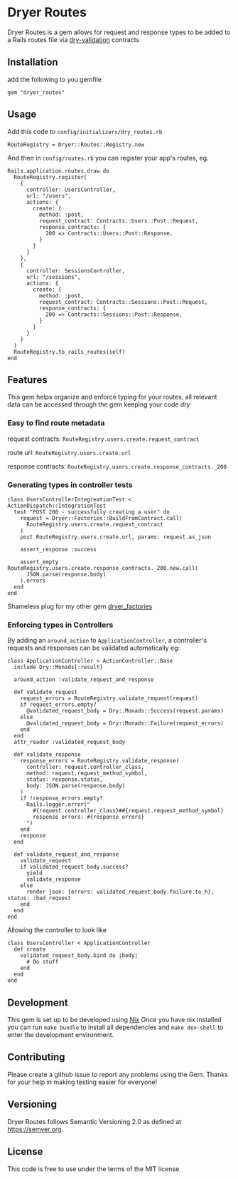 # Dryer Routes
Dryer Routes is a gem allows for request and response types to be added to a
Rails routes file via [dry-validation](https://dry-rb.org/gems/dry-validation/1.8/) contracts

## Installation
add the following to you gemfile
```
gem "dryer_routes"
```

## Usage
Add this code to `config/initializers/dry_routes.rb`
```
RouteRegistry = Dryer::Routes::Registry.new
```

And then in `config/routes.rb` you can register your app's routes, eg.
```
Rails.application.routes.draw do
  RouteRegistry.register(
    {
      controller: UsersController,
      url: "/users",
      actions: {
        create: {
          method: :post,
          request_contract: Contracts::Users::Post::Request,
          response_contracts: {
            200 => Contracts::Users::Post::Response,
          }
        }
      }
    },
    {
      controller: SessionsController,
      url: "/sessions",
      actions: {
        create: {
          method: :post,
          request_contract: Contracts::Sessions::Post::Request,
          response_contracts: {
            200 => Contracts::Sessions::Post::Response,
          }
        }
      }
    }
  )
  RouteRegistry.to_rails_routes(self)
end
```

## Features
This gem helps organize and enforce typing for your routes, all relevant data
can be accessed through the gem keeping your code *dry*

### Easy to find route metadata
request contracts: `RouteRegistry.users.create.request_contract`

route url: `RouteRegistry.users.create.url`

response contracts: `RouteRegistry.users.create.response_contracts._200`

### Generating types in controller tests
```
class UsersControllerIntegreationTest < ActionDispatch::IntegrationTest
  test "POST 200 - successfully creating a user" do
    request = Dryer::Factories::BuildFromContract.call(
      RouteRegistry.users.create.request_contract
    )
    post RouteRegistry.users.create.url, params: request.as_json

    assert_response :success

    assert_empty RouteRegistry.users.create.response_contracts._200.new.call(
      JSON.parse(response.body)
    ).errors
  end
end
```
Shameless plug for my other gem [dryer_factories](https://github.com/jbernie2/dryer-factories)

### Enforcing types in Controllers
By adding an `around_action` to `ApplicationController`, a controller's requests
and responses can be validated automatically eg:
```
class ApplicationController < ActionController::Base
  include Dry::Monads[:result]

  around_action :validate_request_and_response

  def validate_request
    request_errors = RouteRegistry.validate_request(request)
    if request_errors.empty?
      @validated_request_body = Dry::Monads::Success(request.params)
    else
      @validated_request_body = Dry::Monads::Failure(request_errors)
    end
  end
  attr_reader :validated_request_body

  def validate_response
    response_errors = RouteRegistry.validate_response(
      controller: request.controller_class,
      method: request.request_method_symbol,
      status: response.status,
      body: JSON.parse(response.body)
    )
    if !response_errors.empty?
      Rails.logger.error("
        #{request.controller_class}##{request.request_method_symbol}
        response errors: #{response_errors}
      ")
    end
    response
  end

  def validate_request_and_response
    validate_request
    if validated_request_body.success?
      yield
      validate_response
    else
      render json: {errors: validated_request_body.failure.to_h}, status: :bad_request
    end
  end
end
```

Allowing the controller to look like
```
class UsersController < ApplicationController
  def create
    validated_request_body.bind do |body|
      # Do stuff
    end
  end
end
```

## Development
This gem is set up to be developed using [Nix](https://nixos.org/)
Once you have nix installed you can run
`make bundle`
to install all dependencies and
`make dev-shell`
to enter the development environment.

## Contributing
Please create a github issue to report any problems using the Gem.
Thanks for your help in making testing easier for everyone!

## Versioning
Dryer Routes follows Semantic Versioning 2.0 as defined at https://semver.org.

## License
This code is free to use under the terms of the MIT license.
